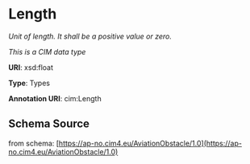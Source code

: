 # Length

_Unit of length. It shall be a positive value or zero._

*This is a CIM data type*

**URI**: xsd:float

**Type**: Types

**Annotation URI**: cim:Length

## Schema Source

from schema: [https://ap-no.cim4.eu/AviationObstacle/1.0](https://ap-no.cim4.eu/AviationObstacle/1.0)
